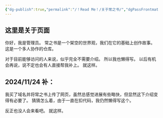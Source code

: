 ```yaml
---
{"dg-publish":true,"permalink":"/！Read Me！/关于常之书/","dgPassFrontmatter":true,"noteIcon":"\\！Read Me！\\others\\data\\svg","created":"2024-11-24T12:11:37.000+08:00","updated":"2024-11-24T12:11:37.000+08:00"}
---
```



## 这里是关于页面

你好，我是管理员。
常之书是一个架空的世界观，我们在它的基础上创作故事。
这是一个多人协作的仓库。

对于目前能够访问的人来说，似乎完全不需要介绍。
所以我也懒得写。
以后有机会再说，说不定也会有人直接帮我补上。
就这样。

## 2024/11/24 补：

我买了域名并将常之书上传了网页，虽然总感觉进展有些略快，但显然这下介绍变得有必要了。
猜猜怎么着，由于一直在扣代码，我仍然懒得写这个。

反正也没人会来看吧。
就这样。